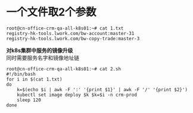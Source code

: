 # 一个文件取2个参数



```
root@cn-office-crm-qa-all-k8s01:~# cat 1.txt 
registry-hk-tools.lwork.com/bw-account:master-31
registry-hk-tools.lwork.com/bw-copy-trade:master-3
```

**对k8s集群中服务的镜像升级**\
同时需要服务名字和镜像地址链

```
root@cn-office-crm-qa-all-k8s01:~# cat 2.sh 
#!/bin/bash
for i in $(cat 1.txt)
do
	k=$(echo $i | awk -F ':' '{print $1}' | awk -F '/' '{print $2}')
	kubectl set image deploy $k $k=$i -n crm-prod
	sleep 120
done
```
